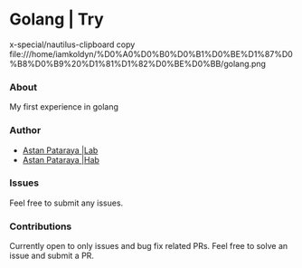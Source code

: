 # Golang | Try

x-special/nautilus-clipboard
copy
file:///home/iamkoldyn/%D0%A0%D0%B0%D0%B1%D0%BE%D1%87%D0%B8%D0%B9%20%D1%81%D1%82%D0%BE%D0%BB/golang.png


### About

My first experience in golang

### Author

- [Astan Pataraya |Lab](https://gitlab.com/pelmenin)
- [Astan Pataraya |Hab](https://github.com/iAmKoldyn)

### Issues

Feel free to submit any issues.

### Contributions

Currently open to only issues and bug fix related PRs. Feel free to solve an issue and submit a PR.
